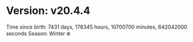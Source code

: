 # Version: v20.4.4
Time since birth: 7431 days, 178345 hours, 10700700 minutes, 642042000 seconds
Season: Winter ❄️
